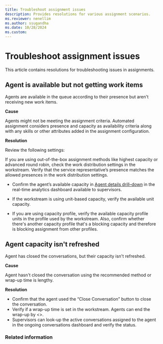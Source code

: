 ```yaml
---
title: Troubleshoot assignment issues
description: Provides resolutions for various assignment scenarios.
ms.reviewer: nenellim
ms.author: ssugandha
ms.date: 10/28/2024
ms.custom: 
---
```


# Troubleshoot assignment issues

This article contains resolutions for troubleshooting issues in assignments.

## Agent is available but not getting work items

Agents are available in the queue according to their presence but aren't receiving new work items.

**Cause**

Agents might not be meeting the assignment criteria. Automated assignment considers presence and capacity as availability criteria along with any skills or other attributes added in the assignment configuration.

**Resolution**

Review the following settings:

If you are using out-of-the-box assignment methods like highest capacity or advanced round robin, check the work distribution settings in the workstream. Verify that the service representative’s presence matches the allowed presences in the work distribution settings.

- Confirm the agent’s available capacity in [Agent details drill–down](/dynamics365/customer-service/use/realtime-agents-analytics#agent-details-drill-down) in the real-time analytics dashboard available to supervisors.

- If the workstream is using unit-based capacity, verify the available unit capacity.

- If you are using capacity profile, verify the available capacity profile units in the profile used by the workstream. Also, confirm whether there's another capacity profile that's a blocking capacity and therefore is blocking assignment from other profiles.

## Agent capacity isn't refreshed 

Agent has closed the conversations, but their capacity isn't refreshed.

**Cause**

Agent hasn't closed the conversation using the recommended method or wrap-up time is lengthy.

**Resolution**

- Confirm that the agent used the “Close Conversation” button to close the conversation.
- Verify if a wrap-up time is set in the workstream. Agents can end the wrap-up by <>.
- Supervisors can look-up the active conversations assigned to the agent in the ongoing conversations dashboard and verify the status.

### Related information
 
